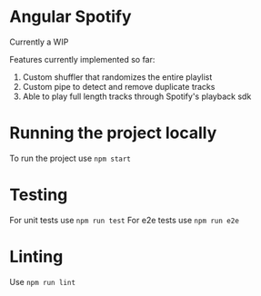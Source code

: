 # Angular Spotify

Currently a WIP

Features currently implemented so far:

1. Custom shuffler that randomizes the entire playlist
2. Custom pipe to detect and remove duplicate tracks
3. Able to play full length tracks through Spotify's playback sdk

# Running the project locally

To run the project use `npm start`

# Testing

For unit tests use `npm run test`
For e2e tests use `npm run e2e`

# Linting

Use `npm run lint`
